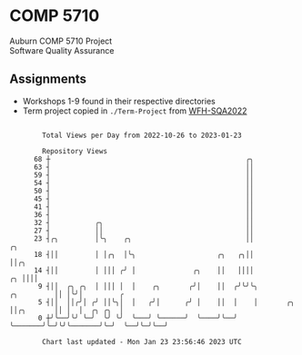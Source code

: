 # COMP 5710
Auburn COMP 5710 Project  
Software Quality Assurance

## Assignments
- Workshops 1-9 found in their respective directories
- Term project copied in `./Term-Project` from [WFH-SQA2022](https://github.com/wumphlett/WFH-SQA2022-AUBURN)

```

        Total Views per Day from 2022-10-26 to 2023-01-23

        Repository Views
      68 ┼                                                ╭╮
      63 ┤                                                ││
      59 ┤                                                ││
      54 ┤                                                ││
      50 ┤                                                ││
      45 ┤                                                ││
      41 ┤                                                ││
      36 ┤                                                ││
      32 ┤           ╭╮                                   ││
      27 ┤           ││                                   ││
      23 ┤╭╮         │╰╮    ╭╮                            ││                         ╭╮
      18 ┤││         │ │╭╮  │╰╮                    ╭╮   ╭╮││                         ││╭╮
      14 ┤││         │ │││ ╭╯ │              ╭╮    ││   ││││                      ╭╮ ││││
       9 ┤││  ╭╮ ╭╮  │ │││ │  │    ╭╮       ╭╯│    ││  ╭╯╰╯╰╮          ╭╮         ││ │╰╯│         ╭
       5 ┤││  ││╭╯│ ╭╯ ││╰╮│  │   ╭╯│      ╭╯ │    ││  │    │       ╭╮ ││╭╮       ││ │  │  ╭╮ ╭╮  │
       0 ┼╯╰──╯╰╯ ╰─╯  ╰╯ ╰╯  ╰───╯ ╰──────╯  ╰────╯╰──╯    ╰───────╯╰─╯╰╯╰───────╯╰─╯  ╰──╯╰─╯╰──╯

        Chart last updated - Mon Jan 23 23:56:46 2023 UTC
        
```
